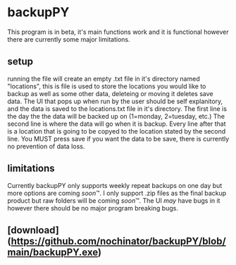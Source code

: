 # backupPY
This program is in beta, it's main functions work and it is functional however there are currently some major limitations.

## setup
running the file will create an empty .txt file in it's directory named "locations",
this is file is used to store the locations you would like to backup as well as some other data, deleteing or moving it deletes save data.
The UI that pops up when run by the user should be self explanitory, and the data is saved to the locations.txt file in it's directory.
The first line is the day the the data will be backed up on (1=monday, 2=tuesday, etc.)
The second line is where the data will go when it is backup.
Every line after that is a location that is going to be copyed to the location stated by the second line.
You MUST press save if you want the data to be save, there is currently no prevention of data loss.

## limitations
Currently backupPY only supports weekly repeat backups on one day but more options are coming *soon*™.
I only support .zip files as the final backup product but raw folders will be coming *soon*™.
The UI *may* have bugs in it however there should be no major program breaking bugs.

## [download] (https://github.com/nochinator/backupPY/blob/main/backupPY.exe)
